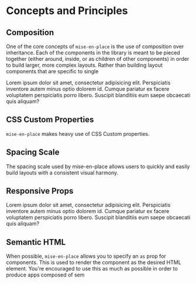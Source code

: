 # Concepts and Principles

## Composition

One of the core concepts of `mise-en-place` is the use of composition over inheritance. Each of the components in the library is meant to be pieced together (either around, inside, or as children of other components) in order to build larger, more complex layouts. Rather than building layout components that are specific to single

Lorem ipsum dolor sit amet, consectetur adipisicing elit. Perspiciatis inventore autem minus optio dolorem id. Cumque pariatur ex facere voluptatem perspiciatis porro libero. Suscipit blanditiis eum saepe obcaecati quis aliquam?

## CSS Custom Properties

`mise-en-place` makes heavy use of CSS Custom properties.

## Spacing Scale

The spacing scale used by mise-en-place allows users to quickly and easily build layouts with a consistent visual harmony.

## Responsive Props

Lorem ipsum dolor sit amet, consectetur adipisicing elit. Perspiciatis inventore autem minus optio dolorem id. Cumque pariatur ex facere voluptatem perspiciatis porro libero. Suscipit blanditiis eum saepe obcaecati quis aliquam?

## Semantic HTML

When possible, `mise-en-place` allows you to specify an `as` prop for components. This is used to render the component as the desired HTML element. You're encouraged to use this as much as possible in order to produce apps composed of sem

